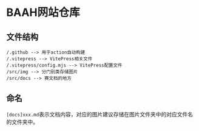 # BAAH网站仓库

## 文件结构

```
/.github --> 用于action自动构建
/.vitepress --> VitePress相关文件
/.vitepress/config.mjs --> VitePress配置文件
/src/img --> 分门别类存储图片
/src/docs --> 赛文档的地方
```
## 命名

`[docs]xxx.md`表示文档内容，对应的图片建议存储在图片文件夹中的对应文件名的文件夹中。